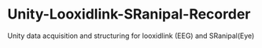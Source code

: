 # Unity-Looxidlink-SRanipal-Recorder
Unity data acquisition and structuring for looxidlink (EEG) and SRanipal(Eye)
